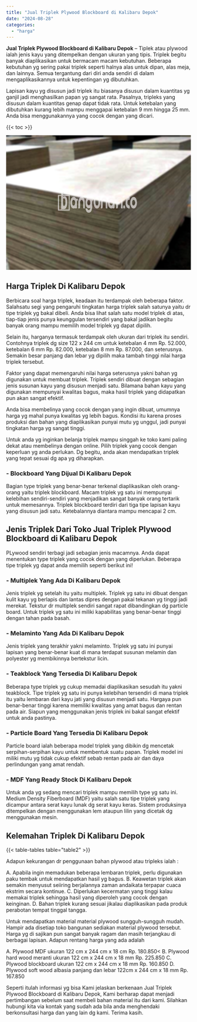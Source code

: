 ```yaml
---
title: "Jual Triplek Plywood Blockboard di Kalibaru Depok"
date: "2024-08-28"
categories: 
  - "harga"
---
```


**Jual Triplek Plywood Blockboard di Kalibaru Depok** – Tiplek atau plywood ialah jenis kayu yang ditempelkan dengan ukuran yang tipis. Triplek begitu banyak diaplikasikan untuk bermacam macam kebutuhan. Beberapa kebutuhan yg sering pakai triplek seperti halnya alas untuk dipan, alas meja, dan lainnya. Semua tergantung dari diri anda sendiri di dalam mengaplikasikannya untuk kepentingan yg dibutuhkan.

Lapisan kayu yg disusun jadi triplek itu biasanya disusun dalam kuantitas yg ganjil jadi menghasilkan papan yg sangat rata. Pasalnya, tripleks yang disusun dalam kuantitas genap dapat tidak rata. Untuk ketebalan yang dibutuhkan kurang lebih mampu menggapai ketebalan 9 mm hingga 25 mm. Anda bisa menggunakannya yang cocok dengan yang dicari.

{{< toc >}}

![Jual Triplek Plywood Blockboard di Kalibaru Depok](/images/jual-triplek-murah-30.png)

## Harga Triplek Di Kalibaru Depok

Berbicara soal harga triplek, keadaan itu terdampak oleh beberapa faktor. Salahsatu segi yang pengaruhi tingkatan harga triplek salah satunya yaitu dr tipe triplek yg bakal dibeli. Anda bisa lihat salah satu model triplek di atas, tiap-tiap jenis punya keunggulan tersendiri yang bakal jadikan begitu banyak orang mampu memilih model triplek yg dapat dipilih.

Selain itu, harganya termasuk terdampak oleh ukuran dari triplek itu sendiri. Contohnya triplek dg size 122 x 244 cm untuk ketebalan 4 mm Rp. 52.000, ketebalan 6 mm Rp. 82.000, ketebalan 8 mm Rp. 87.000, dan seterusnya. Semakin besar panjang dan lebar yg dipilih maka tambah tinggi nilai harga triplek tersebut.

Faktor yang dapat memengaruhi nilai harga seterusnya yakni bahan yg digunakan untuk membuat triplek. Triplek sendiri dibuat dengan sebagian jenis susunan kayu yang disusun menjadi satu. Bilamana bahan kayu yang digunakan mempunyai kwalitas bagus, maka hasil triplek yang didapatkan pun akan sangat efektif.

Anda bisa membelinya yang cocok dengan yang ingin dibuat, umumnya harga yg mahal punya kwalitas yg lebih bagus. Kondisi itu karena proses produksi dan bahan yang diaplikasikan punyai mutu yg unggul, jadi punyai tingkatan harga yg sangat tinggi.

Untuk anda yg inginkan belanja triplek mampu singgah ke toko kami paling dekat atau membelinya dengan online. Pilih triplek yang cocok dengan keperluan yg anda perlukan. Dg begitu, anda akan mendapatkan triplek yang tepat sesuai dg apa yg diharapkan.

### \- Blockboard Yang Dijual Di Kalibaru Depok

Bagian type triplek yang benar-benar terkenal diaplikasikan oleh orang-orang yaitu triplek blockboard. Macam triplek yg satu ini mempunyai kelebihan sendiri-sendiri yang menjadikan sangat banyak orang tertarik untuk memesannya. Triplek blockboard terdiri dari tiga tipe lapisan kayu yang disusun jadi satu. Ketebalannya diantara mampu mencapai 2 cm.

## Jenis Triplek Dari Toko Jual Triplek Plywood Blockboard di Kalibaru Depok

PLywood sendiri terbagi jadi sebagian jenis macamnya. Anda dapat menentukan type triplek yang cocok dengan yang diperlukan. Beberapa tipe triplek yg dapat anda memilih seperti berikut ini!

### \- Multiplek Yang Ada Di Kalibaru Depok

Jenis triplek yg setelah itu yaitu multiplek. Triplek yg satu ini dibuat dengan kulit kayu yg berlapis dan lantas dipres dengan pakai tekanan yg tinggi jadi merekat. Tekstur dr multiplek sendiri sangat rapat dibandingkan dg particle board. Untuk triplek yg satu ini miliki kapabilitas yang benar-benar tinggi dengan tahan pada basah.

### \- Melaminto Yang Ada Di Kalibaru Depok

Jenis triplek yang terakhir yakni melaminto. Triplek yg satu ini punyai lapisan yang benar-benar kuat di mana terdapat susunan melamin dan polyester yg membikinnya bertekstur licin.

### \- Teakblock Yang Tersedia Di Kalibaru Depok

Beberapa type triplek yg cukup memadai diaplikasikan sesudah itu yakni teakblock. Tipe triplek yg satu ini punya kelebihan tersendiri di mana triplek itu yaitu lembaran dari kayu jati yang disusun menjadi satu. Hargaya pun benar-benar tinggi karena memiliki kwalitas yang amat bagus dan rentan pada air. Siapun yang menggunakan jenis triplek ini bakal sangat efektif untuk anda pastinya.

### \- Particle Board Yang Tersedia Di Kalibaru Depok

Particle board ialah beberapa model triplek yang dibikin dg mencetak serpihan-serpihan kayu untuk membentuk suatu papan. Triplek model ini miliki mutu yg tidak cukup efektif sebab rentan pada air dan daya perlindungan yang amat rendah.

### \- MDF Yang Ready Stock Di Kalibaru Depok

Untuk anda yg sedang mencari triplek mampu memilih type yg satu ini. Medium Density Fiberboard (MDF) yaitu salah satu tipe triplek yang dicampur antara serat kayu lunak dg serat kayu keras. Sistem produksinya ditempelkan dengan menggunakan lem ataupun lilin yang dicetak dg menggunakan mesin.

## Kelemahan Triplek Di Kalibaru Depok

{{< table-tables table="table2" >}}

Adapun kekurangan dr penggunaan bahan plywood atau tripleks ialah :

A. Apabila ingin memadukan beberapa lembaran triplek, perlu digunakan paku tembak untuk mendapatkan hasil yg bagus. B. Keawetan triplek akan semakin menyusut seiiring berjalannya zaman andaikata terpapar cuaca ekstrim secara kontinue. C. Diperlukan kecermatan yang tinggi kalau memakai triplek sehingga hasil yang diperoleh yang cocok dengan keinginan. D. Bahan triplek kurang sesuai jikalau diaplikasikan pada produk perabotan tempat tinggal tangga.

Untuk mendapatkan material material plywood sungguh-sungguh mudah. Hampir ada disetiap toko bangunan sediakan material plywood tersebut. Harga yg di sajikan pun sangat banyak ragam dan masih terjangkau di berbagai lapisan. Adapun rentang harga yang ada adalah

A. Plywood MDF ukuran 122 cm x 244 cm x 18 cm Rp. 180.850< B. Plywood hard wood meranti ukuran 122 cm x 244 cm x 18 mm Rp. 225.850 C. Plywood blockboard ukuran 122 cm x 244 cm x 18 mm Rp. 160.850 D. Plywood soft wood albasia panjang dan lebar 122cm x 244 cm x 18 mm Rp. 167.850

Seperti itulah informasi yg bisa Kami jelaskan berkenaan Jual Triplek Plywood Blockboard di Kalibaru Depok, Kami berharap dapat menjadi pertimbangan sebelum saat membeli bahan material itu dari kami. Silahkan hubungi kita via kontak yang sudah ada bila anda menghendaki berkonsultasi harga dan yang lain dg kami. Terima kasih.
